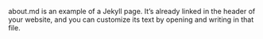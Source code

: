 about.md is an example of a Jekyll page. It’s already linked in the header of your website, and you can customize its text by opening and writing in that file.
